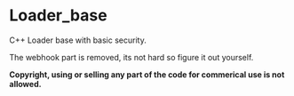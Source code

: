 # Loader_base
C++ Loader base with basic security.

The webhook part is removed, its not hard so figure it out yourself.

**Copyright, using or selling any part of the code for commerical use is not allowed.**
